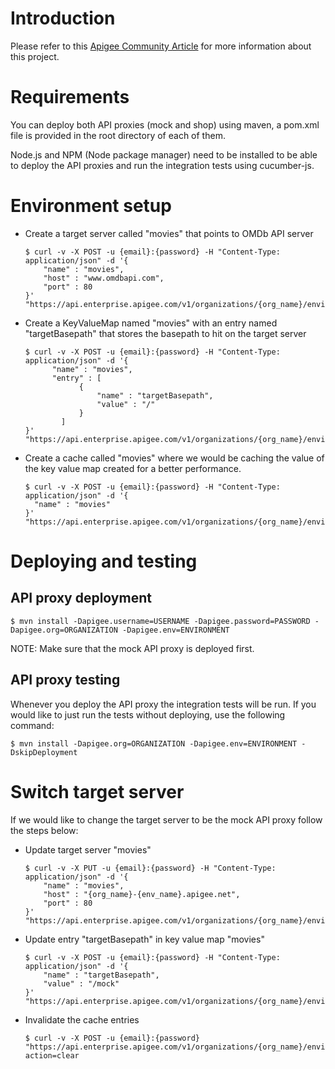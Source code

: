 # Introduction

Please refer to this [Apigee Community Article](https://community.apigee.com/articles/27779/how-to-mock-a-target-backend-with-a-nodejs-api-pro.html) for more information about this project.

# Requirements

You can deploy both API proxies (mock and shop) using maven, a pom.xml file is provided in the root directory of each of them.

Node.js and NPM (Node package manager) need to be installed to be able to deploy the API proxies and run the integration tests using cucumber-js.

# Environment setup

* Create a target server called "movies" that points to OMDb API server

    ~~~
    $ curl -v -X POST -u {email}:{password} -H "Content-Type: application/json" -d '{
        "name" : "movies",
        "host" : "www.omdbapi.com",
        "port" : 80
    }' "https://api.enterprise.apigee.com/v1/organizations/{org_name}/environments/{env_name}/targetservers"`
    ~~~

* Create a KeyValueMap named "movies" with an entry named "targetBasepath" that stores the basepath to hit on the target server

    ~~~
    $ curl -v -X POST -u {email}:{password} -H "Content-Type: application/json" -d '{
          "name" : "movies",
          "entry" : [
                {
                    "name" : "targetBasepath",
                    "value" : "/"
                }
            ]
    }' "https://api.enterprise.apigee.com/v1/organizations/{org_name}/environments/{env_name}/keyvaluemaps"
    ~~~


* Create a cache called "movies" where we would be caching the value of the key value map created for a better performance.

    ~~~
    $ curl -v -X POST -u {email}:{password} -H "Content-Type: application/json" -d '{
      "name" : "movies"
    }' "https://api.enterprise.apigee.com/v1/organizations/{org_name}/environments/{env_name}/caches"
    ~~~

# Deploying and testing

## API proxy deployment

	$ mvn install -Dapigee.username=USERNAME -Dapigee.password=PASSWORD -Dapigee.org=ORGANIZATION -Dapigee.env=ENVIRONMENT

NOTE: Make sure that the mock API proxy is deployed first.

## API proxy testing

Whenever you deploy the API proxy the integration tests will be run. If you would like to just run the tests without deploying, use the following command:

	$ mvn install -Dapigee.org=ORGANIZATION -Dapigee.env=ENVIRONMENT -DskipDeployment

# Switch target server

If we would like to change the target server to be the mock API proxy follow the steps below:

* Update target server "movies"

    ~~~
    $ curl -v -X PUT -u {email}:{password} -H "Content-Type: application/json" -d '{
        "name" : "movies",
        "host" : "{org_name}-{env_name}.apigee.net",
        "port" : 80
    }' "https://api.enterprise.apigee.com/v1/organizations/{org_name}/environments/{env_name}/targetservers"
    ~~~

* Update entry "targetBasepath" in key value map "movies"

    ~~~
    $ curl -v -X POST -u {email}:{password} -H "Content-Type: application/json" -d '{
        "name" : "targetBasepath",
        "value" : "/mock"
    }' "https://api.enterprise.apigee.com/v1/organizations/{org_name}/environments/{env_name}/keyvaluemaps/movies/entries/targetBasepath"
    ~~~

* Invalidate the cache entries

    ~~~
    $ curl -v -X POST -u {email}:{password} "https://api.enterprise.apigee.com/v1/organizations/{org_name}/environments/{env_name}/caches/movies/entries?action=clear
    ~~~
